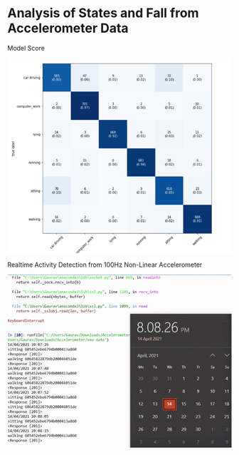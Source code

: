 # Analysis of States and Fall from Accelerometer Data

Model Score

<img src="https://github.com/gaurav-95/Accelerometer_Activity_Recognition/blob/main/Results/activity_model_Results.png"> 

Realtime Activity Detection from 100Hz Non-Linear Accelerometer

<img src="https://github.com/gaurav-95/Accelerometer_Activity_Recognition/blob/main/Results/realtimeactivity.gif"> 

